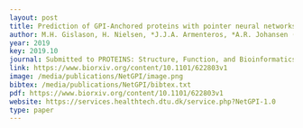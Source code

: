 ```yaml
--- 
layout: post
title: Prediction of GPI-Anchored proteins with pointer neural networks
author: M.H. Gislason, H. Nielsen, *J.J.A. Armenteros, *A.R. Johansen (equal contribution)
year: 2019
key: 2019.10
journal: Submitted to PROTEINS: Structure, Function, and Bioinformatics
link: https://www.biorxiv.org/content/10.1101/622803v1 
image: /media/publications/NetGPI/image.png
bibtex: /media/publications/NetGPI/bibtex.txt
pdf: https://www.biorxiv.org/content/10.1101/622803v1 
website: https://services.healthtech.dtu.dk/service.php?NetGPI-1.0
type: paper
---
```

